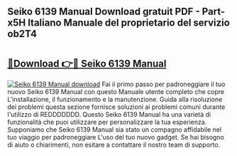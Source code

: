 ## Seiko 6139 Manual Download gratuit PDF - Part-x5H Italiano Manuale del proprietario del servizio ob2T4

# <h2><a href="http://dfbmkbi.blite.top/?on=Seiko+6139+Manual">🔗Download 👉🔴 Seiko 6139 Manual</a></h2>

[![Seiko 6139 Manual download](https://i.imgur.com/lujVjoI.png)](http://dfbmkbi.blite.top/?on=Seiko+6139+Manual)
Fai il primo passo per padroneggiare il tuo nuovo Seiko 6139 Manual con questo Manuale utente completo che copre L'installazione, il funzionamento e la manutenzione. Guida alla risoluzione dei problemi questa sezione fornisce soluzioni ai problemi comuni durante l'utilizzo di REDDDDDDD. Questo Seiko 6139 Manual ha una varietà di funzionalità che puoi utilizzare per personalizzare la tua esperienza. Supponiamo che Seiko 6139 Manual sia stato un compagno affidabile nel tuo viaggio per padroneggiare L'uso del tuo nuovo gadget. Se hai bisogno di aiuto o chiarimenti, non esitare a contattare il nostro team di supporto.
